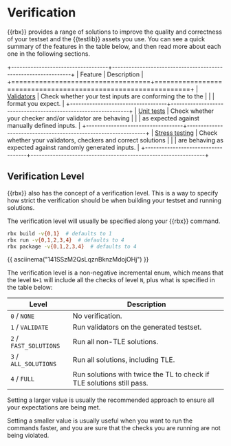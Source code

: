 # Verification

{{rbx}} provides a range of solutions to improve the quality and correctness of your testset and
the {{testlib}} assets you use. You can see a quick summary of the features in the table below,
and then read more about each one in the following sections.

+-----------------------------------+---------------------------------------------------------------+
|              Feature              |                          Description                          |
+===================================+===============================================================+
| [Validators](validators.md)       | Check whether your test inputs are conforming the to the      |
|                                   | format you expect.                                            |
+-----------------------------------+---------------------------------------------------------------+
| [Unit tests](unit-tests.md)       | Check whether your checker and/or validator are behaving      |
|                                   | as expected against manually defined inputs.                  |
+-----------------------------------+---------------------------------------------------------------+
| [Stress testing](stress-tests.md) | Check whether your validators, checkers and correct solutions |
|                                   | are behaving as expected against randomly generated inputs.   |
+-----------------------------------+---------------------------------------------------------------+

## Verification Level

{{rbx}} also has the concept of a verification level. This is a way to specify how strict the verification
should be when building your testset and running solutions.

The verification level will usually be specified along your {{rbx}} command.

```bash
rbx build -v{0,1}  # defaults to 1
rbx run -v{0,1,2,3,4}  # defaults to 4
rbx package -v{0,1,2,3,4}  # defaults to 4
```

{{ asciinema("141SSzM2QsLqznBknzMdojOHj") }}

The verification level is a non-negative incremental enum, which means that the level
`N+1` will include all the checks of level `N`, plus what is specified in
the table below:

| Level                  | Description                                                           |
| ---------------------- | --------------------------------------------------------------------- |
| `0` / `NONE`           | No verification.                                                      |
| `1` / `VALIDATE`       | Run validators on the generated testset.                              |
| `2` / `FAST_SOLUTIONS` | Run all non-TLE solutions.                                            |
| `3` / `ALL_SOLUTIONS`  | Run all solutions, including TLE.                                     |
| `4` / `FULL`           | Run solutions with twice the TL to check if TLE solutions still pass. |

Setting a larger value is usually the recommended approach to ensure all your expectations are being met.

Setting a smaller value is usually useful when you want to run the commands faster, and you are sure that
the checks you are running are not being violated.